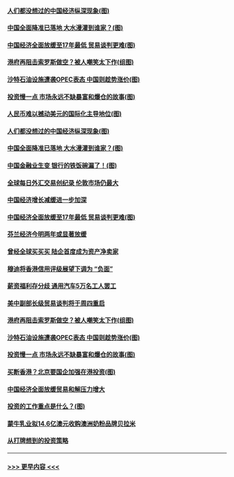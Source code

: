 #### [人们都没想过的中国经济纵深现象(图)](../pages/p5/907684.md?t=09180344) 
#### [中国全面降准已落地 大水漫灌到谁家？(图)](../pages/p5/907688.md?t=09180344) 
#### [中国经济全面放缓至17年最低 贸易谈判更难(图)](../pages/p5/907648.md?t=09180344) 
#### [港府再阻击索罗斯做空？被人嘲笑太下作(组图)](../pages/p5/907637.md?t=09180344) 
#### [沙特石油设施遭袭OPEC表态 中国则趁势涨价(图)](../pages/p5/907570.md?t=09180344) 
#### [投资慢一点 市场永远不缺暴富和爆仓的故事(图)](../pages/p5/907564.md?t=09180344) 
#### [人民币难以撼动美元的国际化主导地位(图)](../pages/p5/907705.md?t=09180344) 
#### [人们都没想过的中国经济纵深现象(图)](../pages/p5/907684.md?t=09180344) 
#### [中国全面降准已落地 大水漫灌到谁家？(图)](../pages/p5/907688.md?t=09180344) 
#### [中国金融业生变 银行的铁饭碗漏了！(图)](../pages/p5/907683.md?t=09180344) 
#### [全球每日外汇交易创纪录 伦敦市场仍最大](../pages/p5/907685.md?t=09180344) 
#### [中国经济增长减缓进一步加深](../pages/p5/907649.md?t=09180344) 
#### [中国经济全面放缓至17年最低 贸易谈判更难(图)](../pages/p5/907648.md?t=09180344) 
#### [芬兰经济今明两年或显著放缓](../pages/p5/907643.md?t=09180344) 
#### [曾经全球买买买 陆企首度成为资产净卖家](../pages/p5/907641.md?t=09180344) 
#### [穆迪将香港信用评级展望下调为 “负面”](../pages/p5/907640.md?t=09180344) 
#### [薪资福利存分歧 通用汽车5万名工人罢工](../pages/p5/907639.md?t=09180344) 
#### [美中副部长级贸易谈判将于周四重启](../pages/p5/907638.md?t=09180344) 
#### [港府再阻击索罗斯做空？被人嘲笑太下作(组图)](../pages/p5/907637.md?t=09180344) 
#### [沙特石油设施遭袭OPEC表态 中国则趁势涨价(图)](../pages/p5/907570.md?t=09180344) 
#### [投资慢一点 市场永远不缺暴富和爆仓的故事(图)](../pages/p5/907564.md?t=09180344) 
#### [买断香港？北京要国企加强在港投资(图)](../pages/p5/907582.md?t=09180344) 
#### [中国经济全面放缓贸易和解压力增大](../pages/p5/907579.md?t=09180344) 
#### [投资的工作重点是什么？(图)](../pages/p5/907561.md?t=09180344) 
#### [蒙牛乳业拟14.6亿澳元收购澳洲奶粉品牌贝拉米](../pages/p5/907571.md?t=09180344) 
#### [从打牌想到的投资策略](../pages/p5/907563.md?t=09180344) 

----
#### [ >>> 更早内容 <<< ](../indexes/p5-earlier.md)

